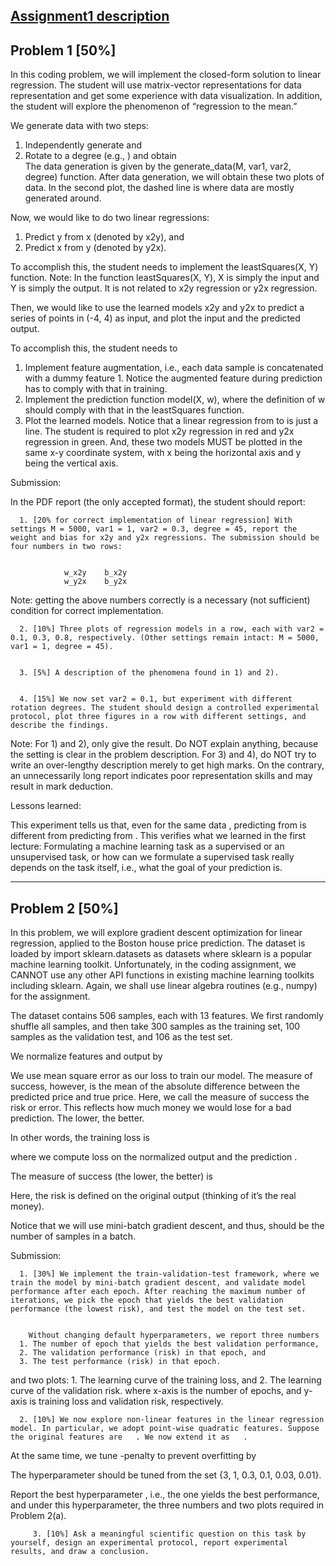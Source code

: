 ## [Assignment1 description](https://github.com/XXX3CCC/Machine-Learning/blob/main/C1/Coding%20assignment%201.pdf)

## Problem 1 [50%] 

In this coding problem, we will implement the closed-form solution to linear regression. The student will use matrix-vector representations for data representation and get some experience with data visualization. In addition, the student will explore the phenomenon of “regression to the mean.” 


We generate data with two steps: 
1. Independently generate    and   
2. Rotate    to a degree (e.g.,   ) and obtain   
The data generation is given by the generate_data(M, var1, var2, degree) function. After data generation, we will obtain these two plots of data. In the second plot, the dashed line is where data are mostly generated around. 


Now, we would like to do two linear regressions:
   1. Predict y from x (denoted by x2y), and 
   2. Predict x from y (denoted by y2x). 


To accomplish this, the student needs to implement the leastSquares(X, Y) function.
Note: In the function leastSquares(X, Y), X is simply the input and Y is simply the output. It is not related to x2y regression or y2x regression.


Then, we would like to use the learned models x2y and y2x to predict a series of points in (-4, 4) as input, and plot the input and the predicted output. 


To accomplish this, the student needs to 
   1. Implement feature augmentation, i.e., each data sample is concatenated with a dummy feature 1. Notice the augmented feature during prediction has to comply with that in training.
   2. Implement the prediction function model(X, w), where the definition of w should comply with that in the leastSquares function. 
   3. Plot the learned models. Notice that a linear regression from    to    is just a line. The student is required to plot x2y regression in red and y2x regression in green. And, these two models MUST be plotted in the same x-y coordinate system, with x being the horizontal axis and y being the vertical axis. 


Submission: 


In the PDF report (the only accepted format), the student should report: 


      1. [20% for correct implementation of linear regression] With settings M = 5000, var1 = 1, var2 = 0.3, degree = 45, report the weight and bias for x2y and y2x regressions. The submission should be four numbers in two rows:


                w_x2y    b_x2y
                w_y2x    b_y2x


Note: getting the above numbers correctly is a necessary (not sufficient) condition for correct implementation. 
 
      2. [10%] Three plots of regression models in a row, each with var2 = 0.1, 0.3, 0.8, respectively. (Other settings remain intact: M = 5000, var1 = 1, degree = 45). 


      3. [5%] A description of the phenomena found in 1) and 2).


      4. [15%] We now set var2 = 0.1, but experiment with different rotation degrees. The student should design a controlled experimental protocol, plot three figures in a row with different settings, and describe the findings. 


Note: For 1) and 2), only give the result. Do NOT explain anything, because the setting is clear in the problem description. For 3) and 4), do NOT try to write an over-lengthy description merely to get high marks. On the contrary, an unnecessarily long report indicates poor representation skills and may result in mark deduction. 


Lessons learned: 


This experiment tells us that, even for the same data   , predicting    from    is different from predicting    from   . This verifies what we learned in the first lecture: Formulating a machine learning task as a supervised or an unsupervised task, or how can we formulate a supervised task really depends on the task itself, i.e., what the goal of your prediction is.




________________






## Problem 2 [50%] 

In this problem, we will explore gradient descent optimization for linear regression, applied to the Boston house price prediction. The dataset is loaded by 
import sklearn.datasets as datasets
where sklearn is a popular machine learning toolkit. Unfortunately, in the coding assignment, we CANNOT use any other API functions in existing machine learning toolkits including sklearn. Again, we shall use linear algebra routines (e.g., numpy) for the assignment. 


The dataset contains 506 samples, each with 13 features. We first randomly shuffle all samples, and then take 300 samples as the training set, 100 samples as the validation test, and 106 as the test set. 


We normalize features and output by 
  


We use mean square error as our loss to train our model. The measure of success, however, is the mean of the absolute difference between the predicted price and true price. Here, we call the measure of success the risk or error. This reflects how much money we would lose for a bad prediction. The lower, the better.


In other words, the training loss is
  

where we compute loss on the normalized output    and the prediction   .


The measure of success (the lower, the better) is
  

Here, the risk is defined on the original output (thinking of it’s the real money). 


Notice that we will use mini-batch gradient descent, and thus,    should be the number of samples in a batch.


Submission: 




      1. [30%] We implement the train-validation-test framework, where we train the model by mini-batch gradient descent, and validate model performance after each epoch. After reaching the maximum number of iterations, we pick the epoch that yields the best validation performance (the lowest risk), and test the model on the test set. 


        Without changing default hyperparameters, we report three numbers 
      1. The number of epoch that yields the best validation performance,
      2. The validation performance (risk) in that epoch, and
      3. The test performance (risk) in that epoch. 
and two plots:
      1. The learning curve of the training loss, and
      2. The learning curve of the validation risk. 
where x-axis is the number of epochs, and y-axis is training loss and validation risk, respectively. 


      2. [10%] We now explore non-linear features in the linear regression model. In particular, we adopt point-wise quadratic features. Suppose the original features are   . We now extend it as   . 


At the same time, we tune   -penalty to prevent overfitting by 
        
  



The hyperparameter    should be tuned from the set {3, 1, 0.3, 0.1, 0.03, 0.01}.


Report the best hyperparameter   , i.e., the one yields the best performance, and under this hyperparameter, the three numbers and two plots required in Problem 2(a).


         3. [10%] Ask a meaningful scientific question on this task by yourself, design an experimental protocol, report experimental results, and draw a conclusion.

